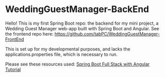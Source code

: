 # WeddingGuestManager-BackEnd
Hello! This is my first Spring Boot repo: the backend for my mini project, a Wedding Guest Manager web-app built with Spring Boot and Angular.
See the frontend repo here: https://github.com/tabPC/WeddingGuestManager-FrontEnd

This is set up for my developmental purposes, and lacks the applications.properties file, which is necessary to run.

Please see these resources used: [Spring Boot Full Stack with Angular Tutorial](https://www.youtube.com/watch?v=Gx4iBLKLVHk&t=4444s&ab_channel=Amigoscode)
